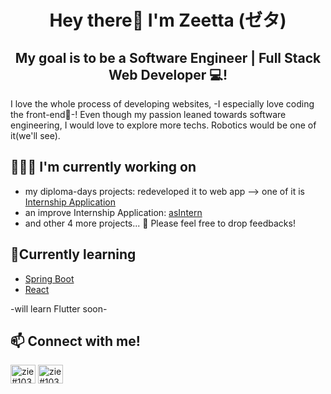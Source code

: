 
<h1 align="center">Hey there👋 I'm Zeetta (ゼタ) </h1>


<h2 align="center">
My goal is to be a Software Engineer | Full Stack Web Developer 💻!
</h2>


I love the whole process of developing websites, -I especially love coding the front-end🎨-! Even though my passion leaned towards software engineering, I would love to explore more techs. Robotics would be one of it(we'll see). 


## 👩🏻‍💻 I'm currently working on
- my diploma-days projects: redeveloped it to web app --> one of it is [Internship Application](https://github.com/ziearina/Internship-Application)
- an improve Internship Application: [asIntern](https://github.com/ziearina/asInterns)
- and other 4 more projects...
💬 Please feel free to drop feedbacks!

## 🌱Currently learning
- [Spring Boot](https://spring.io/projects/spring-boot)
- [React](https://reactjs.org/)

-will learn Flutter soon-


## 📫 Connect with me!
<p align="left">
  <a href="https://discordapp.com/users/160232471198302208/" target="blank"><img align="center" src="https://www.logo.wine/a/logo/Discord_(software)/Discord_(software)-Logo-Color-Dark-Background-Dark-Background-Logo.wine.svg" alt="zie#1032" height="30" width="40" /></a>
  <a href="https://www.linkedin.com/in/zeetta-a/" target="blank"><img align="center" src="https://www.vectorlogo.zone/logos/linkedin/linkedin-tile.svg" alt="zie#1032" height="30" width="40" /></a>
  
</p>



<!--
**This** is a ✨ _special_ ✨ repository because its `README.md` (this file) appears on your GitHub profile.

Here are some ideas to get you started:

- 🔭 I’m currently working on ...
- 🌱 I’m currently learning ...
- 👯 I’m looking to collaborate on ...
- 🤔 I’m looking for help with ...
- 💬 Ask me about ...
- 📫 How to reach me: ...
- 😄 Pronouns: ...
- ⚡ Fun fact: ...
-->
